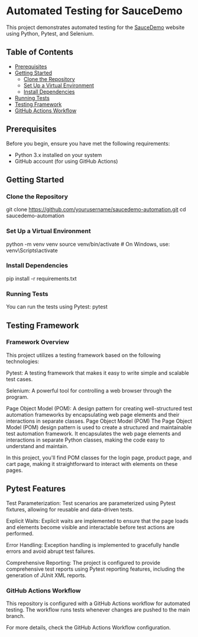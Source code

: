 # Automated Testing for SauceDemo

This project demonstrates automated testing for the [SauceDemo](https://www.saucedemo.com/) website using Python, Pytest, and Selenium.

## Table of Contents
- [Prerequisites](#prerequisites)
- [Getting Started](#getting-started)
  - [Clone the Repository](#clone-the-repository)
  - [Set Up a Virtual Environment](#set-up-a-virtual-environment)
  - [Install Dependencies](#install-dependencies)
- [Running Tests](#running-tests)
- [Testing Framework](#testing-framework)
- [GitHub Actions Workflow](#github-actions-workflow)

## Prerequisites

Before you begin, ensure you have met the following requirements:
- Python 3.x installed on your system
- GitHub account (for using GitHub Actions)

## Getting Started

### Clone the Repository

git clone https://github.com/yourusername/saucedemo-automation.git
cd saucedemo-automation

### Set Up a Virtual Environment

python -m venv venv
source venv/bin/activate  # On Windows, use: venv\Scripts\activate

### Install Dependencies
pip install -r requirements.txt
### Running Tests
You can run the tests using Pytest:
pytest

## Testing Framework
### Framework Overview

This project utilizes a testing framework based on the following technologies:

Pytest: A testing framework that makes it easy to write simple and scalable test cases.

Selenium: A powerful tool for controlling a web browser through the program.

Page Object Model (POM): A design pattern for creating well-structured test automation frameworks by encapsulating web page elements and their interactions in separate classes.
Page Object Model (POM)
The Page Object Model (POM) design pattern is used to create a structured and maintainable test automation framework. It encapsulates the web page elements and interactions in separate Python classes, making the code easy to understand and maintain.

In this project, you'll find POM classes for the login page, product page, and cart page, making it straightforward to interact with elements on these pages.

## Pytest Features
Test Parameterization: Test scenarios are parameterized using Pytest fixtures, allowing for reusable and data-driven tests.

Explicit Waits: Explicit waits are implemented to ensure that the page loads and elements become visible and interactable before test actions are performed.

Error Handling: Exception handling is implemented to gracefully handle errors and avoid abrupt test failures.

Comprehensive Reporting: The project is configured to provide comprehensive test reports using Pytest reporting features, including the generation of JUnit XML reports.

### GitHub Actions Workflow

This repository is configured with a GitHub Actions workflow for automated testing. The workflow runs tests whenever changes are pushed to the main branch.

For more details, check the GitHub Actions Workflow configuration.
